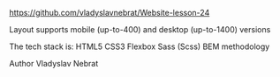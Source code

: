 https://github.com/vladyslavnebrat/Website-lesson-24

Layout supports mobile (up-to-400) and desktop (up-to-1400) versions

The tech stack is:
HTML5
CSS3
Flexbox
Sass (Scss)
BEM methodology

Author
Vladyslav Nebrat
